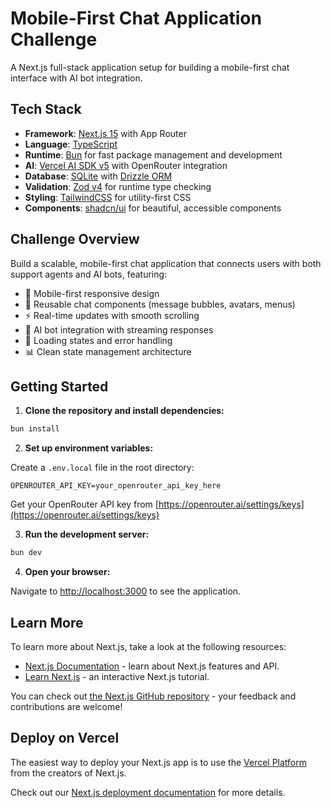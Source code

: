 # Mobile-First Chat Application Challenge

A Next.js full-stack application setup for building a mobile-first chat interface with AI bot integration.

## Tech Stack

- **Framework**: [Next.js 15](https://nextjs.org) with App Router
- **Language**: [TypeScript](https://www.typescriptlang.org/)
- **Runtime**: [Bun](https://bun.sh/) for fast package management and development
- **AI**: [Vercel AI SDK v5](https://sdk.vercel.ai/) with OpenRouter integration
- **Database**: [SQLite](https://sqlite.org/) with [Drizzle ORM](https://orm.drizzle.team/)
- **Validation**: [Zod v4](https://zod.dev/) for runtime type checking
- **Styling**: [TailwindCSS](https://tailwindcss.com/) for utility-first CSS
- **Components**: [shadcn/ui](https://ui.shadcn.com/) for beautiful, accessible components

## Challenge Overview

Build a scalable, mobile-first chat application that connects users with both support agents and AI bots, featuring:

- 📱 Mobile-first responsive design
- 💬 Reusable chat components (message bubbles, avatars, menus)
- ⚡ Real-time updates with smooth scrolling
- 🤖 AI bot integration with streaming responses
- 🔄 Loading states and error handling
- 📊 Clean state management architecture

## Getting Started

1. **Clone the repository and install dependencies:**

```bash
bun install
```

2. **Set up environment variables:**

Create a `.env.local` file in the root directory:

```env
OPENROUTER_API_KEY=your_openrouter_api_key_here
```

Get your OpenRouter API key from [https://openrouter.ai/settings/keys](https://openrouter.ai/settings/keys)

3. **Run the development server:**

```bash
bun dev
```

4. **Open your browser:**

Navigate to [http://localhost:3000](http://localhost:3000) to see the application.

## Learn More

To learn more about Next.js, take a look at the following resources:

- [Next.js Documentation](https://nextjs.org/docs) - learn about Next.js features and API.
- [Learn Next.js](https://nextjs.org/learn) - an interactive Next.js tutorial.

You can check out [the Next.js GitHub repository](https://github.com/vercel/next.js) - your feedback and contributions are welcome!

## Deploy on Vercel

The easiest way to deploy your Next.js app is to use the [Vercel Platform](https://vercel.com/new?utm_medium=default-template&filter=next.js&utm_source=create-next-app&utm_campaign=create-next-app-readme) from the creators of Next.js.

Check out our [Next.js deployment documentation](https://nextjs.org/docs/app/building-your-application/deploying) for more details.
